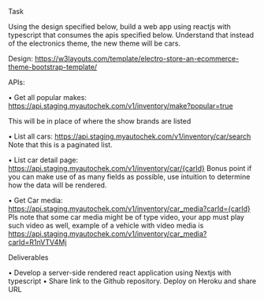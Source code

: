 Task

Using the design specified below, build a web app using reactjs with typescript that consumes the apis specified below. Understand that instead of the electronics theme, the new theme will be cars.

Design: https://w3layouts.com/template/electro-store-an-ecommerce-theme-bootstrap-template/

APIs:

•	Get all popular makes: https://api.staging.myautochek.com/v1/inventory/make?popular=true

This will be in place of where the show brands are listed

•	List all cars: https://api.staging.myautochek.com/v1/inventory/car/search Note that this is a paginated list.

•	List car detail page: https://api.staging.myautochek.com/v1/inventory/car/{carId} Bonus point if you can make use of as many fields as possible, use intuition to determine how the data will be rendered.

•	Get Car media: https://api.staging.myautochek.com/v1/inventory/car_media?carId={carId}  Pls note that some car media might be of type video, your app must play such video as well, example of a vehicle with video media is https://api.staging.myautochek.com/v1/inventory/car_media?carId=R1nVTV4Mj

Deliverables

•	Develop a server-side rendered react application using Nextjs with typescript
•	Share link to the Github repository.
Deploy on Heroku and share URL
